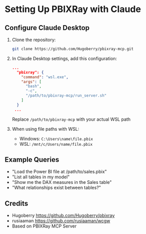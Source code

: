 # Setting Up PBIXRay with Claude

## Configure Claude Desktop

1. Clone the repository:
   ```bash
   git clone https://github.com/Hugoberry/pbixray-mcp.git
   ```

2. In Claude Desktop settings, add this configuration:
   ```json
   ...
     "pbixray": {
       "command": "wsl.exe",
       "args": [
         "bash",
         "-c",
         "/path/to/pbixray-mcp/run_server.sh"
       ]
     }
    ...
   
   ```
   Replace `/path/to/pbixray-mcp` with your actual WSL path

3. When using file paths with WSL:
   - Windows: `C:\Users\name\file.pbix`
   - WSL: `/mnt/c/Users/name/file.pbix`

## Example Queries
- "Load the Power BI file at /path/to/sales.pbix"
- "List all tables in my model"
- "Show me the DAX measures in the Sales table"
- "What relationships exist between tables?"

## Credits
* Hugoberry https://github.com/Hugoberry/pbixray
* rusiaaman https://github.com/rusiaaman/wcgw
* Based on PBIXRay MCP Server
